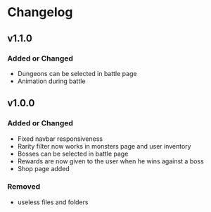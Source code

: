 # Changelog

## v1.1.0

### Added or Changed
- Dungeons can be selected in battle page
- Animation during battle


## v1.0.0

### Added or Changed
- Fixed navbar responsiveness
- Rarity filter now works in monsters page and user inventory
- Bosses can be selected in battle page
- Rewards are now given to the user when he wins against a boss
- Shop page added

### Removed

- useless files and folders
